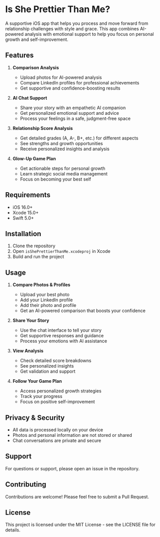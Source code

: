 # Is She Prettier Than Me?

A supportive iOS app that helps you process and move forward from relationship challenges with style and grace. This app combines AI-powered analysis with emotional support to help you focus on personal growth and self-improvement.

## Features

1. **Comparison Analysis**
   - Upload photos for AI-powered analysis
   - Compare LinkedIn profiles for professional achievements
   - Get supportive and confidence-boosting results

2. **AI Chat Support**
   - Share your story with an empathetic AI companion
   - Get personalized emotional support and advice
   - Process your feelings in a safe, judgment-free space

3. **Relationship Score Analysis**
   - Get detailed grades (A, A-, B+, etc.) for different aspects
   - See strengths and growth opportunities
   - Receive personalized insights and analysis

4. **Glow-Up Game Plan**
   - Get actionable steps for personal growth
   - Learn strategic social media management
   - Focus on becoming your best self

## Requirements

- iOS 16.0+
- Xcode 15.0+
- Swift 5.0+

## Installation

1. Clone the repository
2. Open `isShePrettierThanMe.xcodeproj` in Xcode
3. Build and run the project

## Usage

1. **Compare Photos & Profiles**
   - Upload your best photo
   - Add your LinkedIn profile
   - Add their photo and profile
   - Get an AI-powered comparison that boosts your confidence

2. **Share Your Story**
   - Use the chat interface to tell your story
   - Get supportive responses and guidance
   - Process your emotions with AI assistance

3. **View Analysis**
   - Check detailed score breakdowns
   - See personalized insights
   - Get validation and support

4. **Follow Your Game Plan**
   - Access personalized growth strategies
   - Track your progress
   - Focus on positive self-improvement

## Privacy & Security

- All data is processed locally on your device
- Photos and personal information are not stored or shared
- Chat conversations are private and secure

## Support

For questions or support, please open an issue in the repository.

## Contributing

Contributions are welcome! Please feel free to submit a Pull Request.

## License

This project is licensed under the MIT License - see the LICENSE file for details. 